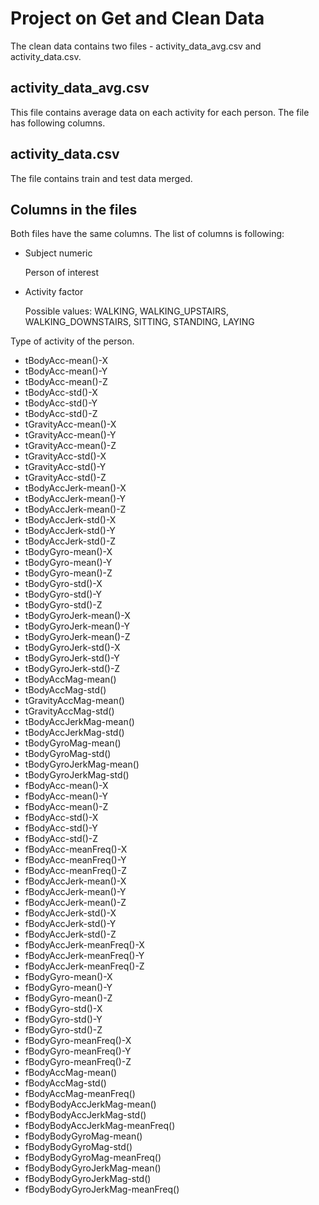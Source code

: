 Project on Get and Clean Data
=============================

The clean data contains two files - activity_data_avg.csv and activity_data.csv.

activity_data_avg.csv
---------------------

This file contains average data on each activity for each person. The file has following columns.

activity_data.csv
-----------------

The file contains train and test data merged.

Columns in the files
--------------------

Both files have the same columns. The list of columns is following:

 - Subject numeric
 
    Person of interest
    
 - Activity factor
 
    Possible values: WALKING, WALKING_UPSTAIRS, WALKING_DOWNSTAIRS, SITTING, STANDING, LAYING

 Type of activity of the person.
  
 - tBodyAcc-mean()-X
 - tBodyAcc-mean()-Y
 - tBodyAcc-mean()-Z 
 - tBodyAcc-std()-X 
 - tBodyAcc-std()-Y 
 - tBodyAcc-std()-Z 
 - tGravityAcc-mean()-X 
 - tGravityAcc-mean()-Y 
 - tGravityAcc-mean()-Z 
 - tGravityAcc-std()-X 
 - tGravityAcc-std()-Y 
 - tGravityAcc-std()-Z 
 - tBodyAccJerk-mean()-X 
 - tBodyAccJerk-mean()-Y 
 - tBodyAccJerk-mean()-Z 
 - tBodyAccJerk-std()-X 
 - tBodyAccJerk-std()-Y 
 - tBodyAccJerk-std()-Z 
 - tBodyGyro-mean()-X 
 - tBodyGyro-mean()-Y 
 - tBodyGyro-mean()-Z 
 - tBodyGyro-std()-X 
 - tBodyGyro-std()-Y 
 - tBodyGyro-std()-Z 
 - tBodyGyroJerk-mean()-X 
 - tBodyGyroJerk-mean()-Y 
 - tBodyGyroJerk-mean()-Z 
 - tBodyGyroJerk-std()-X 
 - tBodyGyroJerk-std()-Y 
 - tBodyGyroJerk-std()-Z 
 - tBodyAccMag-mean() 
 - tBodyAccMag-std() 
 - tGravityAccMag-mean() 
 - tGravityAccMag-std() 
 - tBodyAccJerkMag-mean() 
 - tBodyAccJerkMag-std() 
 - tBodyGyroMag-mean() 
 - tBodyGyroMag-std() 
 - tBodyGyroJerkMag-mean() 
 - tBodyGyroJerkMag-std() 
 - fBodyAcc-mean()-X 
 - fBodyAcc-mean()-Y 
 - fBodyAcc-mean()-Z 
 - fBodyAcc-std()-X 
 - fBodyAcc-std()-Y 
 - fBodyAcc-std()-Z 
 - fBodyAcc-meanFreq()-X 
 - fBodyAcc-meanFreq()-Y 
 - fBodyAcc-meanFreq()-Z 
 - fBodyAccJerk-mean()-X 
 - fBodyAccJerk-mean()-Y 
 - fBodyAccJerk-mean()-Z 
 - fBodyAccJerk-std()-X 
 - fBodyAccJerk-std()-Y 
 - fBodyAccJerk-std()-Z 
 - fBodyAccJerk-meanFreq()-X 
 - fBodyAccJerk-meanFreq()-Y 
 - fBodyAccJerk-meanFreq()-Z 
 - fBodyGyro-mean()-X 
 - fBodyGyro-mean()-Y 
 - fBodyGyro-mean()-Z 
 - fBodyGyro-std()-X 
 - fBodyGyro-std()-Y 
 - fBodyGyro-std()-Z 
 - fBodyGyro-meanFreq()-X 
 - fBodyGyro-meanFreq()-Y 
 - fBodyGyro-meanFreq()-Z 
 - fBodyAccMag-mean() 
 - fBodyAccMag-std() 
 - fBodyAccMag-meanFreq() 
 - fBodyBodyAccJerkMag-mean() 
 - fBodyBodyAccJerkMag-std() 
 - fBodyBodyAccJerkMag-meanFreq() 
 - fBodyBodyGyroMag-mean() 
 - fBodyBodyGyroMag-std() 
 - fBodyBodyGyroMag-meanFreq() 
 - fBodyBodyGyroJerkMag-mean() 
 - fBodyBodyGyroJerkMag-std() 
 - fBodyBodyGyroJerkMag-meanFreq() 

